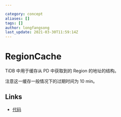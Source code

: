 ```yaml
---

category: concept
aliases: []
tags: []
author: longfangsong
last_update: 2021-03-30T11:59:14Z
---
```


# RegionCache

TiDB 中用于缓存从 PD 中获取到的 Region 的地址的结构。

注意这一缓存一般情况下的过期时间为 10 min。

## Links

- [代码](https://github.com/pingcap/tidb/blob/005939563448647c97a357b95c5649b1d0ede78f/store/tikv/region_cache.go#L273)
